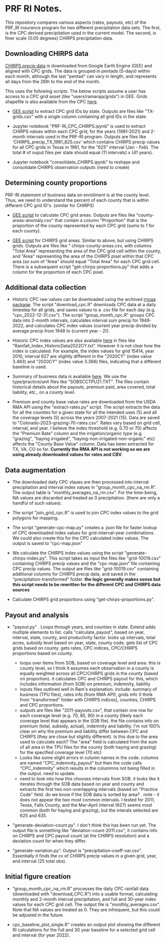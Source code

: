 # PRF RI Notes.

This repository compares various aspects (rates, payouts, etc) of the PRF_RI insurance program for two different precipitation data sets. The first, is the CPC derived precipitation used in the current model. The second, is finer scale (0.05 degrees) CHIRPS precipitation data. 

## Downloading CHIRPS data

[CHIRPS precip data](https://developers.google.com/earth-engine/datasets/catalog/UCSB-CHG_CHIRPS_PENTAD) is downloaded from Google Earth Engine (GEE) and aligned with CPC grids. The data is grouped in pentads (5-days) within each month, although the last "pentad" can vary in length, and represents all days from the 26th to the end of the month. 

This uses the following scripts. The below scripts assume a user has access to a CPC grid asset (like "users/ramaraja/grids") in GEE. Grids shapefile is also available from the CPC [here](https://pubfs-rma.fpac.usda.gov/pub/Miscellaneous_Files/VI_RI_Data/index.html).

- [GEE script](https://code.earthengine.google.com/1134e155755e81a955bebc20df4f9c62) to extract CPC grid IDs by state. Outputs are files like "TX-grids.csv" with a single column containing all grid IDs in the state.

- Jupyter notebook "PRF-RI_CPC_CHIRPS.ipynb" is used to extract CHIRPS values within each CPC grid, for the years (1981-2021) and 2-month intervals used in the PRF-RI program. Outputs are files like 'CHIRPS_precip_TX_1981_625.csv' which contains CHIRPS precip values for all CPC grids in Texas in 1981, for the "625" interval (Jan - Feb). The total # of ouput files per state should equal (11 intervals) x (41 years).

- Jupyter notebook "consolidate_CHIRPS.ipynb" to reshape and consolidate CHIRPS observation outputs (need to create)

## Determining county proportions

PRF-RI statement of business data on enrollment is at the county level. Thus, we need to understand the percent of each county that is within different CPC grid ID's. (similar for CHIRPS) 

- [GEE script](https://code.earthengine.google.com/bb14c742606a6e78d2394e2b79022fb2) to calculate CPC grid areas. Outputs are files like "county-areas-anomaly.csv" that contain a column "Proportion" that is the proportion of the county represented by each CPC grid (sums to 1 for each county).

- [GEE script](https://code.earthengine.google.com/11b9ab34fcaee8ec601e76fc7cb78532) for CHIRPS grid areas. Similar to above, but using CHIRPS grids. Outputs are files like " chirps-county-areas.csv, with columns "Total Area" representing the area of the CPC grid cell within the county, and "Area" representing the area of the CHIRPS pixel within that CPC area (so sum of "Area" should equal "Total Area" for each CPC grid cell. There is a subsequent script "get-chirps-proportions.py" that adds a column for the proportion of each CPC pixel. 

## Additional data collection

- Historic CPC raw values can be downloaded using the archived [rnoaa package](https://github.com/ropensci/rnoaa). The script "download_cpc.R" downloads CPC data at a daily timestep for all grids, and saves values to a .csv file for each day (e.g. "cpc_2022-12-31.csv"). The script "group_month_cpc.R" groups CPC data into 2-month intervals, calculates interval sum precip for 1948-2022, and calculates CPC index values (current year precip divided by average precip from 1948 to (current year - 2)).

- Historic CPC index values are also available [here](https://pubfs-rma.fpac.usda.gov/pub/Miscellaneous_Files/VI_RI_Data/index.html) in files like "Rainfall_Index_HistoricData2022CY.txt". However it is not clear how the index is calculated. For example, the index values for grid 15414, year 2010, interval 627 are slightly different in the "2020CY" (index value 3.483) and "2020CY" (index value 3.366)  files, indicating that a different baseline is used.

- Summary of business data is available [here](https://www.rma.usda.gov/Information-Tools/Summary-of-Business/State-County-Crop-Summary-of-Business). We use the type/practice/unit files like "SOBSCCTPU21.TXT".
	The files contain historical details about the payouts, premium paid, area covered, total liability, etc., on a county level.

- Premium and county base value rates are downloaded from the USDA RMA API using the "extract-rates.py" script. The script extracts the data for all the counties for a given state for all the intended uses (5) and all the coverage levels (5) across the years 2007-2021 (15). Data are saved to "Colorado-2023-grazing-70-rates.csv". Rates vary based on grid cell, interval, and year. I believe the index threshold (e.g. 0.70 or 70) affects the "Premium Rate" column and the irrigation/organic type (e.g. "grazing", "haying irrigated", "haying-non-irrigated-non-organic" etc) affects the "County Base Value" column.  Data has been extracted for TX, VA, CO so far. **Currently the RMA API is not working so we are using already downloaded values for rates and CBV**.

## Data augmentation

- The downloaded daily CPC vlaues are then processed into interval precipitation and interval index values in "group_month_cpc_na_rm.R". The output table is "monthly_averages_na_rm.csv". For the time-being, NA values are discarded and treated as 0 precipitation. (there are only a handful of such values).

- The script "join_grid_cpc.R" is used to join CPC index values to the grid polygons for mapping. 
  
- The script "generate-cpc-map.py" creates a .json file for faster lookup of CPC downloaded index values for grid-interval-year combinations. We could also create this for the CPC calculated index values. The output is saved to "cpc-map.json"

- We calculate the CHIRPS index values using the script "generate-chirps-index.py". This script takes as input the files like "grid-10019.csv" containing CHIRPS precip values and the "cpc-map.json" file containing CPC precip values. The output are files like "grid-10019.csv" containing additional columns for CHIRPS precip data, and saved in the "precipitation-transformed" folder. **the logic generally makes sense but this script needs to be rewritten for the different CPC and CHIRPS data sources**

- Calculate CHIRPS grid proportions using "get-chirps-proportions.py".

## Payout and analysis

- "payout.py" . Loops through years, and counties in state. Extend adds multiple elements to list. calls "calculate_payout", based on year, interval, state, county, and productivity factor. looks up intervals, total acres, subsidy level based on year, state, county code. gets list of CPC grids based on county. gets rates, CPC indices, CPC/CHIRPS proportions based on county.
  - loops over items from SOB, based on coverage level and area. this is county level, so I think it assumes each observation in a county is equally weighted across all CPC/CHIRPS grids in the county (based on proportion). it calculates CPC and CHIRPS payout for this, which includes information (from SOB) on premium, indemnity, liability
  - inputs files outlined well in Ram's explanation. include: summary of business (TPU files), rates info (from RMA API), grids info (I think from "transformed" folder with CHIRPS indices), counties, CHIRPS and CPC proportions.
  - outputs are files like "2011-payouts.csv", that contain one row for each coverage level (e.g. 70, 85, 90) in a county (likely each coverage level that appears in the SOB file). the file contains info on premium (total, subsidy, actual), indemnity and liability. I'm not 100% clear on why the premium and liability differ between CPC and CHIRPS (they are close but slightly different). Is this due to the area used to calculate each? The "area" field is calculated from the sum of all area in the TPU files for the county (both haying and grazing) for the specified coverage level (70 etc)
  - Looks like some slight errors in column names in the code. columns are named "CPC_indemnity_payout" but then the code calls "CPC_indemnity" which results in the colummns not being filled in the output. need to update. 
  - need to look into how this chooses intervals from SOB. it looks like it iterates through the SOB data based on year and county and extracts the first two non-overlapping intervals (based on "Practice Code" field. do we know if the SOB data is sorted by area? . note - it does not appear the two most common intervals. I tested for 2011, Texas, Falls County, and the Mar-April interval (627) seems most common (both for haying and grazing), but the interals selected are 625 and 635.

- "generate-deviation-count.py". I don't think this has been run yet. The output file is something like "deviation-count-2011.csv", it contains info on CHIRPS and CPC payout count (at the CHIRPS resolution) and a deviation count for when they differ.

- "generate-variation.py". Output is "precipitation-coeff-var.csv". Essentially it finds the cv of CHIRPS precip values in a given grid, year, and interval (25 total obs). 

## Initial figure creation

- "group_month_cpc_na_rm.R" processes the daily CPC rainfall data (downloaded with "download_CPC.R") into a usable format, calculating monthly and 2-month interval precipitation, and full and 30-year index values for each CPC grid cell. The output file is "monthly_averages.csv". Note that NA values are treated as 0. They are infrequent, but this could be adjusted in the future.

- cpc_baseline_plot_single.R" creates an output plot showing the different RI calculations for the full and 30 year baseline for a selected grid cell and interval (for year 2022). 




